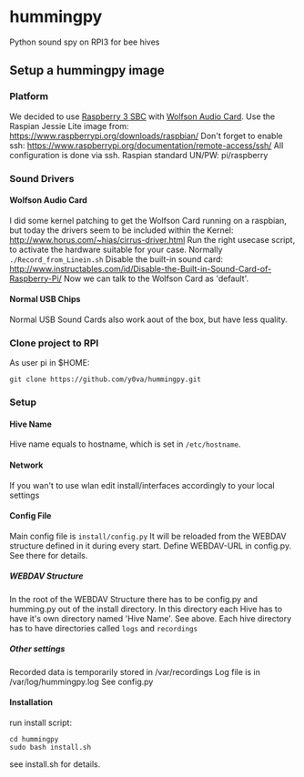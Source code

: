 # hummingpy
Python sound spy on RPI3 for bee hives 

## Setup a hummingpy image

### Platform
We decided to use [Raspberry 3 SBC](https://www.raspberrypi.org/products/raspberry-pi-3-model-b/) with [Wolfson Audio Card](https://www.element14.com/community/community/raspberry-pi/raspberry-pi-accessories/wolfson_pi).
Use the Raspian Jessie Lite image from: https://www.raspberrypi.org/downloads/raspbian/
Don't forget to enable ssh: https://www.raspberrypi.org/documentation/remote-access/ssh/
All configuration is done via ssh. Raspian standard UN/PW: pi/raspberry

### Sound Drivers
#### Wolfson Audio Card
I did some kernel patching to get the Wolfson Card running on a raspbian, but today the drivers seem to be included within the Kernel: http://www.horus.com/~hias/cirrus-driver.html
Run the right usecase script, to activate the hardware suitable for your case. Normally `./Record_from_Linein.sh`
Disable the built-in sound card: http://www.instructables.com/id/Disable-the-Built-in-Sound-Card-of-Raspberry-Pi/
Now we can talk to the Wolfson Card as 'default'.
#### Normal USB Chips
Normal USB Sound Cards also work aout of the box, but have less quality.

### Clone project to RPI
As user pi in $HOME:
```
git clone https://github.com/y0va/hummingpy.git
```

### Setup 
#### Hive Name
Hive name equals to hostname, which is set in `/etc/hostname`.
#### Network
If you wan't to use wlan edit install/interfaces accordingly to your local settings
#### Config File
Main config file is `install/config.py`
It will be reloaded from the WEBDAV structure defined in it during every start.
Define WEBDAV-URL in config.py. See there for details.
##### WEBDAV Structure
In the root of the WEBDAV Structure there has to be config.py and humming.py out of the install directory.
In this directory each Hive has to have it's own directory named 'Hive Name'. See above. Each hive directory has to have directories called `logs` and `recordings`
##### Other settings
Recorded data is temporarily stored in /var/recordings
Log file is in /var/log/hummingpy.log
See config.py

#### Installation
run install script: 
```
cd hummingpy
sudo bash install.sh
```
see install.sh for details.
